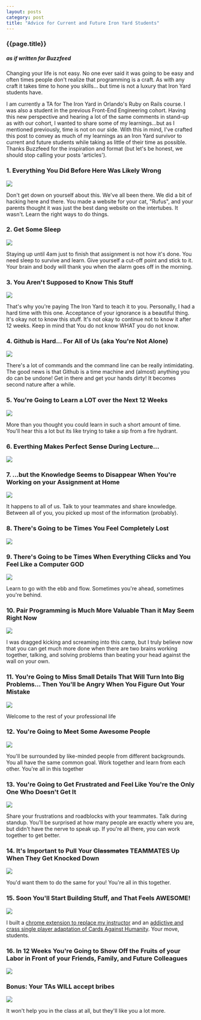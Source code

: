 ```yaml
---
layout: posts
category: post
title: "Advice for Current and Future Iron Yard Students"
---
```


### {{page.title}}

##### as if written for Buzzfeed

Changing your life is not easy. No one ever said it was going to be easy and often times people don't realize that programming is a craft. As with any craft it takes time to hone you skills... but time is not a luxury that Iron Yard students have. 

I am currently a TA for The Iron Yard in Orlando's Ruby on Rails course. I was also a student in the previous Front-End Engineering cohort. Having this new perspective and hearing a lot of the same comments in stand-up as with our cohort, I wanted to share some of my learnings...but as I mentioned previously, time is not on our side. With this in mind, I've crafted this post to convey as much of my learnings as an Iron Yard survivor to current and future students while taking as little of their time as possible. Thanks Buzzfeed for the inspiration and format (but let's be honest, we should stop calling your posts 'articles').

### 1. Everything You Did Before Here Was Likely Wrong

<img class="gif" src="/images/pt1.gif" />

Don't get down on yourself about this. We've all been there. We did a bit of hacking here and there. You made a website for your cat, "Rufus", and your parents thought it was just the best dang website on the intertubes. It wasn't. Learn the right ways to do things.

### 2. Get Some Sleep

<img class="gif" src="/images/pt2.gif" />

Staying up until 4am just to finish that assignment is not how it's done. You need sleep to survive and learn. Give yourself a cut-off point and stick to it. Your brain and body will thank you when the alarm goes off in the morning.

### 3. You Aren't Supposed to Know This Stuff

<img class="gif" src="/images/pt3.gif" />

That's why you're paying The Iron Yard to teach it to you. Personally, I had a hard time with this one. Acceptance of your ignorance is a beautiful thing. It's okay not to know this stuff. It's not okay to continue not to know it after 12 weeks. Keep in mind that You do not know WHAT you do not know.

### 4. Github is Hard... For All of Us (aka You're Not Alone)

<img class="gif" src="/images/pt4.gif" />

There's a lot of commands and the command line can be really intimidating. The good news is that Github is a time machine and (almost) anything you do can be undone! Get in there and get your hands dirty! It becomes second nature after a while.

### 5. You're Going to Learn a LOT over the Next 12 Weeks

<img class="gif" src="/images/pt5.jpg" />

More than you thought you could learn in such a short amount of time. You'll hear this a lot but its like trying to take a sip from a fire hydrant.

### 6. Everthing Makes Perfect Sense During Lecture...

<img class="gif" src="/images/pt6.gif" />

### 7. ...but the Knowledge Seems to Disappear When You're Working on your Assignment at Home

<img class="gif" src="/images/pt7.gif" />

It happens to all of us. Talk to your teammates and share knowledge. Between all of you, you picked up most of the information (probably).

### 8. There's Going to be Times You Feel Completely Lost

<img class="gif" src="/images/pt8.gif" />

### 9. There's Going to be Times When Everything Clicks and You Feel Like a Computer GOD

<img class="gif" src="/images/pt9.gif" />

Learn to go with the ebb and flow. Sometimes you're ahead, sometimes you're behind.

### 10. Pair Programming is Much More Valuable Than it May Seem Right Now

<img class="gif" src="/images/pt10.gif" />

I was dragged kicking and screaming into this camp, but I truly believe now that you can get much more done when there are two brains working together, talking, and solving problems than beating your head against the wall on your own.

### 11. You're Going to Miss Small Details That Will Turn Into Big Problems... Then You'll be Angry When You Figure Out Your Mistake

<img class="gif" src="/images/pt11.gif" />

Welcome to the rest of your professional life

### 12. You're Going to Meet Some Awesome People

<img class="gif" src="/images/pt12.gif" />

You'll be surrounded by like-minded people from different backgrounds. You all have the same common goal. Work together and learn from each other. You're all in this together

### 13. You're Going to Get Frustrated and Feel Like You're the Only One Who Doesn't Get It

<img class="gif" src="/images/pt13.gif" />

Share your frustrations and roadblocks with your teammates. Talk during standup. You'll be surprised at how many people are exactly where you are, but didn't have the nerve to speak up. If you're all there, you can work together to get better.

### 14. It's Important to Pull Your <s>Classmates</s> TEAMMATES Up When They Get Knocked Down

<img class="gif" src="/images/pt14.gif" />

You'd want them to do the same for you! You're all in this together.

### 15. Soon You'll Start Building Stuff, and That Feels AWESOME!

<img class="gif" src="/images/pt15.gif" />

I built a [chrome extension to replace my instructor](http://arigonzo.com/post/2014/12/30/the-mighty-davidbot.html) and an [addictive and crass single player adaptation of Cards Against Humanity](http://cardistryapp.github.io). Your move, students.

### 16. In 12 Weeks You're Going to Show Off the Fruits of your Labor in Front of your Friends, Family, and Future Colleagues

<img class="gif" src="/images/pt16.gif" />

### Bonus: Your TAs WILL accept bribes

<img class="gif" src="/images/ptBonus.gif" />

It won't help you in the class at all, but they'll like you a lot more.